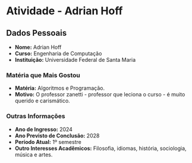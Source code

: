 # Atividade - Adrian Hoff

## Dados Pessoais
- **Nome:** Adrian Hoff
- **Curso:** Engenharia de Computação
- **Instituição:** Universidade Federal de Santa Maria

### Matéria que Mais Gostou
- **Matéria:** Algoritmos e Programação.
- **Motivo:** O professor zanetti - professor que leciona o curso - é muito querido e carismático.

### Outras Informações
- **Ano de Ingresso:** 2024
- **Ano Previsto de Conclusão:** 2028
- **Período Atual:** 1º semestre
- **Outro Interesses Acadêmicos:** Filosofia, idiomas, história, sociologia, música e artes.

